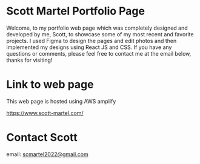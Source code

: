 # Scott Martel Portfolio Page 

Welcome, to my portfolio web page which was completely designed and developed by me, Scott, to showcase some of my most recent and favorite projects. I used Figma to design the pages and edit photos and then implemented my designs using React JS and CSS. If you have any questions or comments, please feel free to contact me at the email below, thanks for visiting!

# Link to web page

This web page is hosted using AWS amplify

https://www.scott-martel.com/

# Contact Scott
email: scmartel2022@gmail.com
